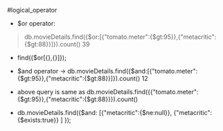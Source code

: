 #logical_operator
 - $or operator:
 > db.movieDetails.find({$or:[{"tomato.meter":{$gt:95}},{"metacritic":{$gt:88}}]}).count()
 39
 - find({$or[{},{}]});

 - $and operator
 -> db.movieDetails.find({$and:[{"tomato.meter":{$gt:95}},{"metacritic":{$gt:88}}]}).count()
  12
 - above query is same as
  db.movieDetails.find({{"tomato.meter":{$gt:95}},{"metacritic":{$gt:88}}}).count()
 - db.movieDetails.find({$and:
            [{"metacritic":{$ne:null}},
             {"metacritic":{$exists:true}}
             ]
            });
